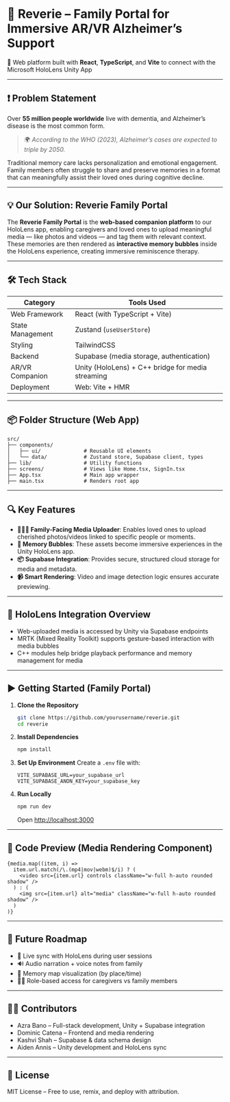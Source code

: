 # 🧠 Reverie – Family Portal for Immersive AR/VR Alzheimer’s Support  
🚀 Web platform built with **React**, **TypeScript**, and **Vite** to connect with the Microsoft HoloLens Unity App

---

## ❗ Problem Statement

Over **55 million people worldwide** live with dementia, and Alzheimer’s disease is the most common form.  
> 🌍 *According to the WHO (2023), Alzheimer’s cases are expected to triple by 2050.*  

Traditional memory care lacks personalization and emotional engagement. Family members often struggle to share and preserve memories in a format that can meaningfully assist their loved ones during cognitive decline.

---

## 💡 Our Solution: Reverie Family Portal

The **Reverie Family Portal** is the **web-based companion platform** to our HoloLens app, enabling caregivers and loved ones to upload meaningful media — like photos and videos — and tag them with relevant context. These memories are then rendered as **interactive memory bubbles** inside the HoloLens experience, creating immersive reminiscence therapy.

---

## 🛠️ Tech Stack

| Category          | Tools Used                                              |
|------------------|----------------------------------------------------------|
| Web Framework     | React (with TypeScript + Vite)                          |
| State Management  | Zustand (`useUserStore`)                                |
| Styling           | TailwindCSS                                             |
| Backend           | Supabase (media storage, authentication)               |
| AR/VR Companion   | Unity (HoloLens) + C++ bridge for media streaming       |
| Deployment        | Web: Vite + HMR                                         |

---

## 📦 Folder Structure (Web App)

```
src/
├── components/
│   ├── ui/              # Reusable UI elements
│   └── data/            # Zustand store, Supabase client, types
├── lib/                 # Utility functions
├── screens/             # Views like Home.tsx, SignIn.tsx
├── App.tsx              # Main app wrapper
├── main.tsx             # Renders root app
```

---

## 🔍 Key Features

- **👨‍👩‍👧 Family-Facing Media Uploader**: Enables loved ones to upload cherished photos/videos linked to specific people or moments.
- **🧠 Memory Bubbles**: These assets become immersive experiences in the Unity HoloLens app.
- **📦 Supabase Integration**: Provides secure, structured cloud storage for media and metadata.
- **📹 Smart Rendering**: Video and image detection logic ensures accurate previewing.

---

## 🧪 HoloLens Integration Overview

- Web-uploaded media is accessed by Unity via Supabase endpoints
- MRTK (Mixed Reality Toolkit) supports gesture-based interaction with media bubbles
- C++ modules help bridge playback performance and memory management for media

---

## ▶️ Getting Started (Family Portal)

1. **Clone the Repository**
   ```bash
   git clone https://github.com/yourusername/reverie.git
   cd reverie
   ```

2. **Install Dependencies**
   ```bash
   npm install
   ```

3. **Set Up Environment**
   Create a `.env` file with:
   ```env
   VITE_SUPABASE_URL=your_supabase_url
   VITE_SUPABASE_ANON_KEY=your_supabase_key
   ```

4. **Run Locally**
   ```bash
   npm run dev
   ```
   Open [http://localhost:3000](http://localhost:3000)

---

## 🧠 Code Preview (Media Rendering Component)

```tsx
{media.map((item, i) =>
  item.url.match(/\.(mp4|mov|webm)$/i) ? (
    <video src={item.url} controls className="w-full h-auto rounded shadow" />
  ) : (
    <img src={item.url} alt="media" className="w-full h-auto rounded shadow" />
  )
)}
```

---

## 🌱 Future Roadmap

- 🔁 Live sync with HoloLens during user sessions
- 🔊 Audio narration + voice notes from family
- 🧭 Memory map visualization (by place/time)
- 🧑‍⚕️ Role-based access for caregivers vs family members

---

## 👨‍💻 Contributors

- Azra Bano – Full-stack development, Unity + Supabase integration  
- Dominic Catena – Frontend and media rendering  
- Kashvi Shah – Supabase & data schema design  
- Aiden Annis – Unity development and HoloLens sync

---

## 📄 License

MIT License – Free to use, remix, and deploy with attribution.
